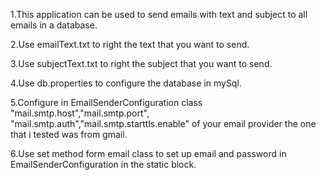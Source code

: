 1.This application can be used to send emails with text and subject to all emails in a database.

2.Use emailText.txt to right the text that you want to send.

3.Use subjectText.txt to right the subject that you want to send.

4.Use db.properties to configure the database in mySql.

5.Configure in EmailSenderConfiguration class "mail.smtp.host","mail.smtp.port", "mail.smtp.auth","mail.smtp.starttls.enable" of your email provider 
the one that i tested was from gmail.

6.Use set method form email class to set up email and password in EmailSenderConfiguration in the static block.

